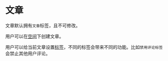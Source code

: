 # 文章

文章默认拥有`文章`标签，且不可修改。

用户可以在[空间](./空间.md)下创建文章。

用户可以给当前文章设置[标签](./标签.md)，不同的标签会带来不同的功能。比如`禁用评论标签`会禁止其他用户评论。
